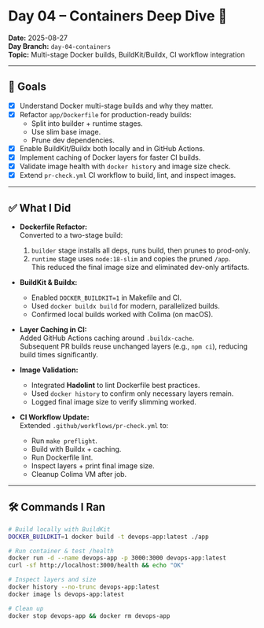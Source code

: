 # Day 04 – Containers Deep Dive 🐳

**Date:** 2025-08-27  
**Day Branch:** `day-04-containers`  
**Topic:** Multi-stage Docker builds, BuildKit/Buildx, CI workflow integration

---

## 🎯 Goals

- [x] Understand Docker multi-stage builds and why they matter.
- [x] Refactor `app/Dockerfile` for production-ready builds:
  - Split into builder + runtime stages.
  - Use slim base image.
  - Prune dev dependencies.
- [x] Enable BuildKit/Buildx both locally and in GitHub Actions.
- [x] Implement caching of Docker layers for faster CI builds.
- [x] Validate image health with `docker history` and image size check.
- [x] Extend `pr-check.yml` CI workflow to build, lint, and inspect images.

---

## ✅ What I Did

- **Dockerfile Refactor:**  
  Converted to a two-stage build:
  1. `builder` stage installs all deps, runs build, then prunes to prod-only.
  2. `runtime` stage uses `node:18-slim` and copies the pruned `/app`.  
     This reduced the final image size and eliminated dev-only artifacts.

- **BuildKit & Buildx:**
  - Enabled `DOCKER_BUILDKIT=1` in Makefile and CI.
  - Used `docker buildx build` for modern, parallelized builds.
  - Confirmed local builds worked with Colima (on macOS).

- **Layer Caching in CI:**  
  Added GitHub Actions caching around `.buildx-cache`.  
  Subsequent PR builds reuse unchanged layers (e.g., `npm ci`), reducing build times significantly.

- **Image Validation:**
  - Integrated **Hadolint** to lint Dockerfile best practices.
  - Used `docker history` to confirm only necessary layers remain.
  - Logged final image size to verify slimming worked.

- **CI Workflow Update:**  
  Extended `.github/workflows/pr-check.yml` to:
  - Run `make preflight`.
  - Build with Buildx + caching.
  - Run Dockerfile lint.
  - Inspect layers + print final image size.
  - Cleanup Colima VM after job.

---

## 🛠 Commands I Ran

```bash
# Build locally with BuildKit
DOCKER_BUILDKIT=1 docker build -t devops-app:latest ./app

# Run container & test /health
docker run -d --name devops-app -p 3000:3000 devops-app:latest
curl -sf http://localhost:3000/health && echo "OK"

# Inspect layers and size
docker history --no-trunc devops-app:latest
docker image ls devops-app:latest

# Clean up
docker stop devops-app && docker rm devops-app
```
